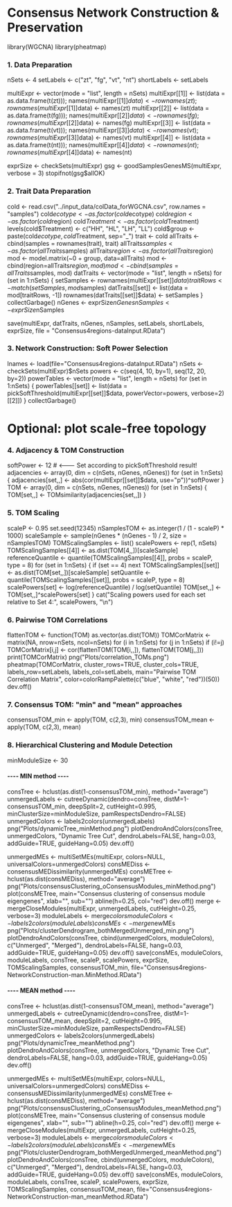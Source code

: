 
# Consensus Network Construction & Preservation      
 
library(WGCNA)
library(pheatmap)

### 1. Data Preparation 
nSets <- 4
setLabels <- c("zt", "fg", "vt", "nt")
shortLabels <- setLabels

multiExpr <- vector(mode = "list", length = nSets)
multiExpr[[1]] <- list(data = as.data.frame(t(zt))); names(multiExpr[[1]]$data) <- rownames(zt); rownames(multiExpr[[1]]$data) <- names(zt)
multiExpr[[2]] <- list(data = as.data.frame(t(fg))); names(multiExpr[[2]]$data) <- rownames(fg); rownames(multiExpr[[2]]$data) <- names(fg)
multiExpr[[3]] <- list(data = as.data.frame(t(vt))); names(multiExpr[[3]]$data) <- rownames(vt); rownames(multiExpr[[3]]$data) <- names(vt)
multiExpr[[4]] <- list(data = as.data.frame(t(nt))); names(multiExpr[[4]]$data) <- rownames(nt); rownames(multiExpr[[4]]$data) <- names(nt)

exprSize <- checkSets(multiExpr)
gsg <- goodSamplesGenesMS(multiExpr, verbose = 3)
stopifnot(gsg$allOK)

### 2. Trait Data Preparation 
cold <- read.csv("../input_data/colData_forWGCNA.csv", row.names = "samples")
cold$ecotype <- as.factor(cold$ecotype)
cold$region <- as.factor(cold$region)
cold$Treatment <- as.factor(cold$Treatment)
levels(cold$Treatment) <- c("HH", "HL", "LH", "LL")
cold$group <- paste(cold$ecotype, cold$Treatment, sep="_")
trait <- cold
allTraits <- cbind(samples = rownames(trait), trait)
allTraits$samples <- as.factor(allTraits$samples)
allTraits$region <- as.factor(allTraits$region)
mod <- model.matrix(~0 + group, data=allTraits)
mod <- cbind(region=allTraits$region, mod)
mod <- cbind(samples = allTraits$samples, mod)
datTraits <- vector(mode = "list", length = nSets)
for (set in 1:nSets) {
  setSamples <- rownames(multiExpr[[set]]$data)
  traitRows <- match(setSamples, mod$samples)
  datTraits[[set]] <- list(data = mod[traitRows, -1])
  rownames(datTraits[[set]]$data) <- setSamples
}
collectGarbage()
nGenes <- exprSize$nGenes
nSamples <- exprSize$nSamples

save(multiExpr, datTraits, nGenes, nSamples, setLabels, shortLabels, exprSize, file = "Consensus4regions-dataInput.RData")

### 3. Network Construction: Soft Power Selection 
lnames <- load(file="Consensus4regions-dataInput.RData")
nSets <- checkSets(multiExpr)$nSets
powers <- c(seq(4, 10, by=1), seq(12, 20, by=2))
powerTables <- vector(mode = "list", length = nSets)
for (set in 1:nSets) {
  powerTables[[set]] <- list(data = pickSoftThreshold(multiExpr[[set]]$data, powerVector=powers, verbose=2)[[2]])
}
collectGarbage()

# Optional: plot scale-free topology



### 4. Adjacency & TOM Construction 
softPower <- 12  # <--- Set according to pickSoftThreshold result!
adjacencies <- array(0, dim = c(nSets, nGenes, nGenes))
for (set in 1:nSets) {
  adjacencies[set,,] <- abs(cor(multiExpr[[set]]$data, use="p"))^softPower
}
TOM <- array(0, dim = c(nSets, nGenes, nGenes))
for (set in 1:nSets) {
  TOM[set,,] <- TOMsimilarity(adjacencies[set,,])
}

### 5. TOM Scaling 
scaleP <- 0.95
set.seed(12345)
nSamplesTOM <- as.integer(1 / (1 - scaleP) * 1000)
scaleSample <- sample(nGenes * (nGenes - 1) / 2, size = nSamplesTOM)
TOMScalingSamples <- list()
scalePowers <- rep(1, nSets)
TOMScalingSamples[[4]] <- as.dist(TOM[4,,])[scaleSample]
referenceQuantile <- quantile(TOMScalingSamples[[4]], probs = scaleP, type = 8)
for (set in 1:nSets) {
  if (set == 4) next
  TOMScalingSamples[[set]] <- as.dist(TOM[set,,])[scaleSample]
  setQuantile <- quantile(TOMScalingSamples[[set]], probs = scaleP, type = 8)
  scalePowers[set] <- log(referenceQuantile) / log(setQuantile)
  TOM[set,,] <- TOM[set,,]^scalePowers[set]
}
cat("Scaling powers used for each set relative to Set 4:", scalePowers, "\n")

### 6. Pairwise TOM Correlations 
flattenTOM <- function(TOM) as.vector(as.dist(TOM))
TOMCorMatrix <- matrix(NA, nrow=nSets, ncol=nSets)
for (i in 1:nSets) for (j in 1:nSets) if (i!=j) TOMCorMatrix[i,j] <- cor(flattenTOM(TOM[i,,]), flattenTOM(TOM[j,,]))
print(TOMCorMatrix)
png("Plots/correlation_TOMs.png")
pheatmap(TOMCorMatrix, cluster_rows=TRUE, cluster_cols=TRUE, labels_row=setLabels, labels_col=setLabels, main="Pairwise TOM Correlation Matrix", color=colorRampPalette(c("blue", "white", "red"))(50))
dev.off()

### 7. Consensus TOM: "min" and "mean" approaches 
consensusTOM_min <- apply(TOM, c(2,3), min)
consensusTOM_mean <- apply(TOM, c(2,3), mean)

### 8. Hierarchical Clustering and Module Detection 
minModuleSize <- 30

#### ---- MIN method ----
consTree <- hclust(as.dist(1-consensusTOM_min), method="average")
unmergedLabels <- cutreeDynamic(dendro=consTree, distM=1-consensusTOM_min, deepSplit=2, cutHeight=0.995, minClusterSize=minModuleSize, pamRespectsDendro=FALSE)
unmergedColors <- labels2colors(unmergedLabels)
png("Plots/dynamicTree_minMethod.png")
plotDendroAndColors(consTree, unmergedColors, "Dynamic Tree Cut", dendroLabels=FALSE, hang=0.03, addGuide=TRUE, guideHang=0.05)
dev.off()

unmergedMEs <- multiSetMEs(multiExpr, colors=NULL, universalColors=unmergedColors)
consMEDiss <- consensusMEDissimilarity(unmergedMEs)
consMETree <- hclust(as.dist(consMEDiss), method="average")
png("Plots/consensusClustering_oConsensusModules_minMethod.png")
plot(consMETree, main="Consensus clustering of consensus module eigengenes", xlab="", sub="")
abline(h=0.25, col="red")
dev.off()
merge <- mergeCloseModules(multiExpr, unmergedLabels, cutHeight=0.25, verbose=3)
moduleLabels <- merge$colors
moduleColors <- labels2colors(moduleLabels)
consMEs <- merge$newMEs
png("Plots/clusterDendrogram_bothMergedUnmerged_min.png")
plotDendroAndColors(consTree, cbind(unmergedColors, moduleColors), c("Unmerged", "Merged"), dendroLabels=FALSE, hang=0.03, addGuide=TRUE, guideHang=0.05)
dev.off()
save(consMEs, moduleColors, moduleLabels, consTree, scaleP, scalePowers, exprSize, TOMScalingSamples, consensusTOM_min, file="Consensus4regions-NetworkConstruction-man.MinMethod.RData")

#### ---- MEAN method ----
consTree <- hclust(as.dist(1-consensusTOM_mean), method="average")
unmergedLabels <- cutreeDynamic(dendro=consTree, distM=1-consensusTOM_mean, deepSplit=2, cutHeight=0.995, minClusterSize=minModuleSize, pamRespectsDendro=FALSE)
unmergedColors <- labels2colors(unmergedLabels)
png("Plots/dynamicTree_meanMethod.png")
plotDendroAndColors(consTree, unmergedColors, "Dynamic Tree Cut", dendroLabels=FALSE, hang=0.03, addGuide=TRUE, guideHang=0.05)
dev.off()

unmergedMEs <- multiSetMEs(multiExpr, colors=NULL, universalColors=unmergedColors)
consMEDiss <- consensusMEDissimilarity(unmergedMEs)
consMETree <- hclust(as.dist(consMEDiss), method="average")
png("Plots/consensusClustering_oConsensusModules_meanMethod.png")
plot(consMETree, main="Consensus clustering of consensus module eigengenes", xlab="", sub="")
abline(h=0.25, col="red")
dev.off()
merge <- mergeCloseModules(multiExpr, unmergedLabels, cutHeight=0.25, verbose=3)
moduleLabels <- merge$colors
moduleColors <- labels2colors(moduleLabels)
consMEs <- merge$newMEs
png("Plots/clusterDendrogram_bothMergedUnmerged_meanMethod.png")
plotDendroAndColors(consTree, cbind(unmergedColors, moduleColors), c("Unmerged", "Merged"), dendroLabels=FALSE, hang=0.03, addGuide=TRUE, guideHang=0.05)
dev.off()
save(consMEs, moduleColors, moduleLabels, consTree, scaleP, scalePowers, exprSize, TOMScalingSamples, consensusTOM_mean, file="Consensus4regions-NetworkConstruction-man_meanMethod.RData")
